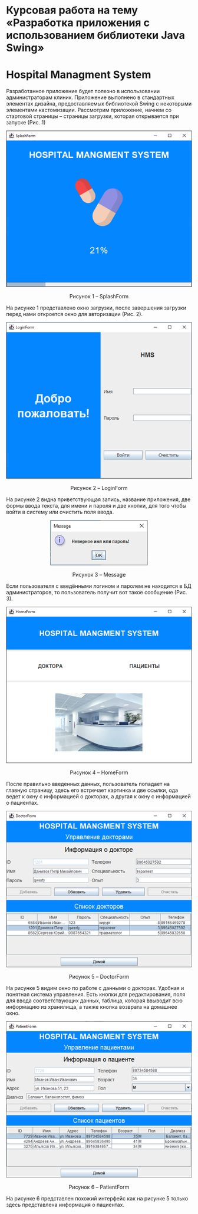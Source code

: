 # Курсовая работа на тему «Разработка приложения с использованием библиотеки Java Swing»
# Hospital Managment System

Разработанное приложение будет полезно в использовании администраторам клиник. Приложение выполнено в стандартных элементах дизайна, предоставляемых библиотекой Swing с некоторыми элементами кастомизации.
Рассмотрим приложение, начнем со стартовой страницы – страницы загрузки, которая открывается при запуске (Рис. 1)

<p align="center"><img alt="home" src="https://github.com/Vlasdislav/hms/blob/main/readme/SplashForm.png"></p>
<p align="center">Рисунок 1 – SplashForm</p>

На рисунке 1 представлено окно загрузки, после завершения загрузки перед нами откроется окно для авторизации (Рис. 2).

<p align="center"><img alt="home" src="https://github.com/Vlasdislav/hms/blob/main/readme/LoginForm.png"></p>
<p align="center">Рисунок 2 – LoginForm</p>

На рисунке 2 видна приветствующая запись, название приложения, две формы ввода текста, для имени и пароля и две кнопки, для того чтобы войти в систему или очистить поля ввода.

<p align="center"><img alt="home" src="https://github.com/Vlasdislav/hms/blob/main/readme/Message.png"></p>
<p align="center">Рисунок 3 – Message</p>

Если пользователя с введёнными логином и паролем не находится в БД администраторов, то пользователь получит вот такое сообщение (Рис. 3).

<p align="center"><img alt="home" src="https://github.com/Vlasdislav/hms/blob/main/readme/HomeForm.png"></p>
<p align="center">Рисунок 4 – HomeForm</p>

После правильно введенных данных, пользователь попадает на главную страницу, здесь его встречает картинка и две ссылки, ода ведет к окну с информацией о докторах, а другая к окну с информацией о пациентах.

<p align="center"><img alt="home" src="https://github.com/Vlasdislav/hms/blob/main/readme/DoctorForm.png"></p>
<p align="center">Рисунок 5 – DoctorForm</p>

На рисунке 5 видим окно по работе с данными о докторах. Удобная и понятная система управления. Есть кнопки для редактирования, поля для ввода соответствующих данных, таблица, которая ввыводит всю информацию из хранилища, а также кнопка возврата на домашнее окно.

<p align="center"><img alt="home" src="https://github.com/Vlasdislav/hms/blob/main/readme/PatientForm.png"></p>
<p align="center">Рисунок 6 – PatientForm</p>

На рисунке 6 представлен похожий интерфейс как на рисунке 5 только здесь представлена информация о пациентах.


